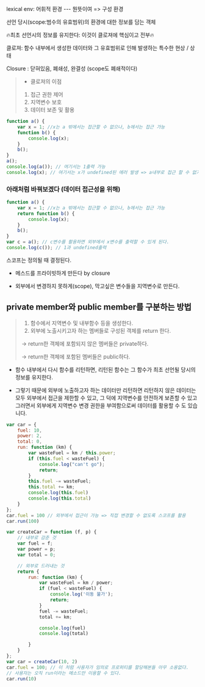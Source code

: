 lexical env: 어휘적 환경 --- 뭔뜻이여 => 구성 환경

선언 당시(scope:범수의 유효범위)의 환경에 대한 정보를 담는 객체


🔥최초 선언시의 정보를 유지한다: 이것이 클로져에 핵심이고 전부🔥

클로져: 함수 내부에서 생성한 데이터와 그 유효범위로 인해 발생하는 특수한 현상 / 상태

Closure : 닫혀있음, 폐쇄성, 완결성 (scope도 폐쇄적이다)
>- 클로져의 이점 
>1. 접근 권한 제어 
>2. 지역변수 보호 
>3. 데이터 보존 및 활용 


```javascript
function a() {
    var x = 1; //x는 a 밖에서는 접근할 수 없으나, b에서는 접근 가능
    function b() {
        console.log(x);
    }
    b();
}
a();
console.log(a()); // 여기서는 1출력 가능
console.log(x); // 여기서는 x가 undefined된 에러 발생 => a내부로 접근 할 수 없기 때문
```
###  아래처럼 바꿔보겠다 (데이터 접근성을 위해)

```javascript
function a() {
    var x = 1; //x는 a 밖에서는 접근할 수 없으나, b에서는 접근 가능
    return function b() {
        console.log(x);
    }
    b();
}
var c = a(); // c변수를 활용하면 외부에서 x변수를 출력할 수 있게 된다.
console.log(c()); // 1과 undefined출력
```

스코프는 정의될 때 결정된다.

- 메스드를 프라이빗하게 만든다 by closure

- 외부에서 변경하지 못하게(scope), 막고싶은 변수들을 지역변수로 만든다.



## private member와 public member를 구분하는 방법
>
> 1. 함수에서 지역변수 및 내부함수 등을 생성한다.
> 2. 외부에 노출시키고자 하는 멤버들로 구성된 객체를 return 한다.
> 
> -> return한 객체에 포함되지 않은 멤버들은 private하다.
>
> -> return한 객체에 포함된 멤버들은 public하다.


- 함수 내부에서 다시 함수를 리턴하면, 리턴된 함수는 그 함수가 최초 선언될 당시의 정보를 유지한다. 

- 그렇기 때문에 외부에 노출하고자 하는 데이터만 리턴하면 리턴하지 않은 데이터는 모두 외부에서 접근을 제한할 수 있고, 그 덕에 지역변수를 안전하게 보존할 수 있고 그러면서 외부에게 지역변수 변경 권한을 부여함으로써 데이터를 활용할 수 도 있습니다.

```javascript
var car = {
    fuel: 10,
    power: 2,
    total: 0,
    run: function (km) {
        var wasteFuel = km / this.power;
        if (this.fuel < wasteFuel) {
            console.log("can't go");
            return;
        }
        this.fuel -= wasteFuel;
        this.total += km;
        console.log(this.fuel)
        console.log(this.total)
    }
};
car.fuel = 100 // 외부에서 접근이 가능 => 직접 변경할 수 없도록 스코프를 활용
car.run(100)
```

```javascript
var createCar = function (f, p) {
    // 내부로 감춘 것
    var fuel = f;
    var power = p;
    var total = 0;

    // 외부로 드러내는 것
    return {
        run: function (km) {
            var wasteFuel = km / power;
            if (fuel < wasteFuel) {
                console.log('이동 불가');
                return;
            }
            fuel -= wasteFuel;
            total += km;

            console.log(fuel)
            console.log(total)

        }
    }
};
var car = createCar(10, 2)
car.fuel = 100; // 이 처럼 사용자가 임의로 프로퍼티를 할당해본들 아무 소용없다.
// 사용자는 오직 run이라는 메소드만 이용할 수 있다.
car.run(10)
```